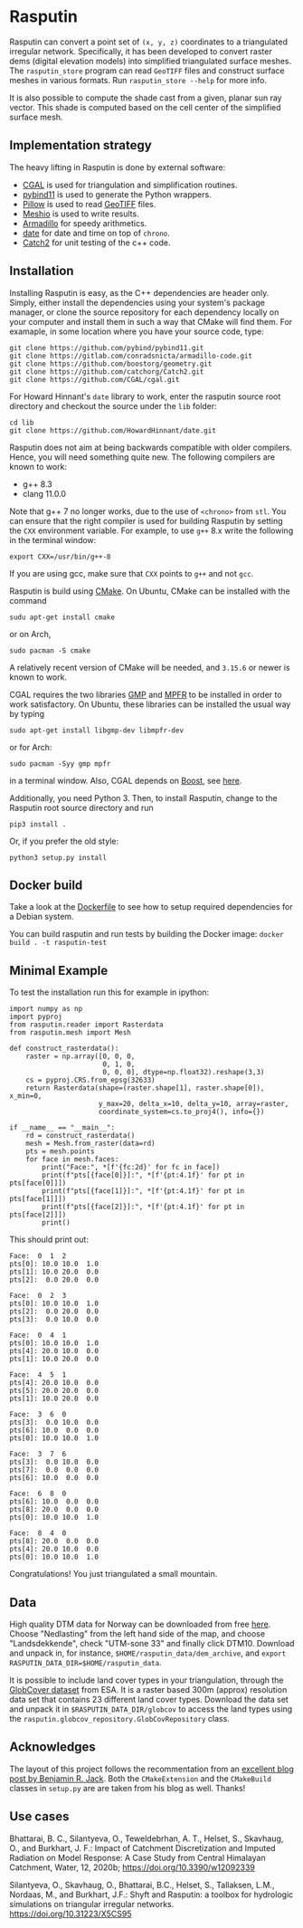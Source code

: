 # Rasputin

Rasputin can convert a point set of `(x, y, z)` coordinates to a triangulated
irregular network. Specifically, it has been developed to convert raster dems
(digital elevation models) into simplified triangulated surface meshes. The
`rasputin_store` program can read `GeoTIFF` files and construct surface
meshes in various formats. Run `rasputin_store --help` for more info.

It is also possible to compute the shade cast from a given, planar sun ray
vector. This shade is computed based on the cell center of the simplified
surface mesh.

## Implementation strategy

The heavy lifting in Rasputin is done by external software:
 * [CGAL](https://www.cgal.org/) is used for triangulation and simplification
   routines.
 * [pybind11](https://pybind11.readthedocs.io/en/stable/) is used to generate
   the Python wrappers.
 * [Pillow](https://python-pillow.org/) is used to read
   [GeoTIFF](https://en.wikipedia.org/wiki/GeoTIFF) files.
 * [Meshio](https://github.com/nschloe/meshio) is used to write results.
 * [Armadillo](http://arma.sourceforge.net/) for speedy arithmetics.
 * [date](https://github.com/HowardHinnant/date) for date and time on top of `chrono`.
 * [Catch2](https://github.com/catchorg/Catch2) for unit testing of the c++ code.


## Installation

Installing Rasputin is easy, as the C++ dependencies are header only. Simply, either install the dependencies using your system's package manager, or clone the source repository for each dependency locally on your computer and install them in such a way that CMake will find them.
For examaple, in some location where you have your source code, type:

```
git clone https://github.com/pybind/pybind11.git 
git clone https://gitlab.com/conradsnicta/armadillo-code.git 
git clone https://github.com/boostorg/geometry.git 
git clone https://github.com/catchorg/Catch2.git 
git clone https://github.com/CGAL/cgal.git 
```
For Howard Hinnant's `date` library to work, enter the rasputin source root directory and checkout the source under the `lib` folder:
```
cd lib
git clone https://github.com/HowardHinnant/date.git 
```

Rasputin does not aim at being backwards compatible with older compilers.
Hence, you will need something quite new. The following compilers are known to
work:
 * g++ 8.3
 * clang 11.0.0

Note that g++ 7 no longer works, due to the use of `<chrono>` from `stl`.
You can ensure that the right compiler is used for building Rasputin by setting the `CXX` environment variable.
For example, to use `g++` 8.x write the following in the terminal window:
```
export CXX=/usr/bin/g++-8
```
If you are using gcc, make sure that `CXX` points to `g++` and not `gcc`.

Rasputin is build using [CMake](https://cmake.org). On Ubuntu, CMake can be installed with the command
```
sudu apt-get install cmake
```
or on Arch,
```
sudo pacman -S cmake
```
A relatively recent version of CMake will be needed, and `3.15.6` or newer is
known to work.

CGAL requires the two libraries [GMP](http://gmplib.org/) and
[MPFR](http://www.mpfr.org/) to be installed in order to work satisfactory. On
Ubuntu, these libraries can be installed the usual way by typing
```
sudo apt-get install libgmp-dev libmpfr-dev
```
or for Arch:
```
sudo pacman -Syy gmp mpfr
```
in a terminal window. Also, CGAL depends on [Boost](https://www.boost.org/),
see [here](https://doc.cgal.org/latest/Manual/installation.html#title21).

Additionally, you need Python 3.
Then, to install Rasputin, change to the Rasputin root source directory and run
```
pip3 install .
```
Or, if you prefer the old style:
```
python3 setup.py install
```


## Docker build
Take a look at the [Dockerfile](Dockerfile) to see how to setup required dependencies for a Debian system.

You can build rasputin and run tests by building the Docker image: `docker build . -t rasputin-test`


## Minimal Example
To test the installation run this for example in ipython:

```
import numpy as np
import pyproj
from rasputin.reader import Rasterdata
from rasputin.mesh import Mesh

def construct_rasterdata():
    raster = np.array([0, 0, 0, 
                       0, 1, 0, 
                       0, 0, 0], dtype=np.float32).reshape(3,3)
    cs = pyproj.CRS.from_epsg(32633)
    return Rasterdata(shape=(raster.shape[1], raster.shape[0]), x_min=0, 
                      y_max=20, delta_x=10, delta_y=10, array=raster,
                      coordinate_system=cs.to_proj4(), info={})

if __name__ == "__main__":
    rd = construct_rasterdata()
    mesh = Mesh.from_raster(data=rd)
    pts = mesh.points
    for face in mesh.faces:
        print("Face:", *[f'{fc:2d}' for fc in face])
        print(f"pts[{face[0]}]:", *[f'{pt:4.1f}' for pt in pts[face[0]]])
        print(f"pts[{face[1]}]:", *[f'{pt:4.1f}' for pt in pts[face[1]]])
        print(f"pts[{face[2]}]:", *[f'{pt:4.1f}' for pt in pts[face[2]]])
        print()
```

This should print out:
```
Face:  0  1  2
pts[0]: 10.0 10.0  1.0
pts[1]: 10.0 20.0  0.0
pts[2]:  0.0 20.0  0.0

Face:  0  2  3
pts[0]: 10.0 10.0  1.0
pts[2]:  0.0 20.0  0.0
pts[3]:  0.0 10.0  0.0

Face:  0  4  1
pts[0]: 10.0 10.0  1.0
pts[4]: 20.0 10.0  0.0
pts[1]: 10.0 20.0  0.0

Face:  4  5  1
pts[4]: 20.0 10.0  0.0
pts[5]: 20.0 20.0  0.0
pts[1]: 10.0 20.0  0.0

Face:  3  6  0
pts[3]:  0.0 10.0  0.0
pts[6]: 10.0  0.0  0.0
pts[0]: 10.0 10.0  1.0

Face:  3  7  6
pts[3]:  0.0 10.0  0.0
pts[7]:  0.0  0.0  0.0
pts[6]: 10.0  0.0  0.0

Face:  6  8  0
pts[6]: 10.0  0.0  0.0
pts[8]: 20.0  0.0  0.0
pts[0]: 10.0 10.0  1.0

Face:  8  4  0
pts[8]: 20.0  0.0  0.0
pts[4]: 20.0 10.0  0.0
pts[0]: 10.0 10.0  1.0
```
Congratulations! You just triangulated a small mountain.

## Data

High quality DTM data for Norway can be downloaded from free [here](https://hoydedata.no/LaserInnsyn/).
Choose "Nedlasting" from the left hand side of the map, and choose "Landsdekkende", check "UTM-sone 33"
and finally click DTM10. Download and unpack in, for instance, `$HOME/rasputin_data/dem_archive`, and
`export RASPUTIN_DATA_DIR=$HOME/rasputin_data`.

It is possible to include land cover types in your triangulation, through the 
[GlobCover dataset](http://due.esrin.esa.int/page_globcover.php) from ESA. It is a raster based 
300m (approx) resolution data set that contains 23 different land cover types. 
Download the data set and unpack it in `$RASPUTIN_DATA_DIR/globcov` to access the land types using
the `rasputin.globcov_repository.GlobCovRepository` class.

## Acknowledges

The layout of this project follows the recommentation from an [excellent blog
post by Benjamin R.
Jack](http://www.benjack.io/2018/02/02/python-cpp-revisited.html). Both the
`CMakeExtension` and the `CMakeBuild` classes in `setup.py` are are taken from
his blog as well. Thanks!

## Use cases

Bhattarai, B. C., Silantyeva, O., Teweldebrhan, A. T., Helset, S., Skavhaug, O., and Burkhart, J. F.: Impact of Catchment Discretization and
Imputed Radiation on Model Response: A Case Study from Central Himalayan Catchment, Water, 12, 2020b; https://doi.org/10.3390/w12092339


Silantyeva, O.,  Skavhaug, O., Bhattarai, B.C., Helset, S., Tallaksen, L.M.,  Nordaas, M.,  and Burkhart, J.F.: Shyft and Rasputin: a toolbox for hydrologic simulations on triangular irregular networks. https://doi.org/10.31223/X5CS95
